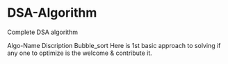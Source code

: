 # DSA-Algorithm
Complete DSA algorithm 

Algo-Name                         Discription 
Bubble_sort                       Here is 1st basic approach to solving if any one to optimize is the welcome & contribute it.





 
